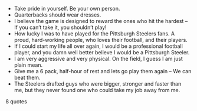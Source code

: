  - Take pride in yourself. Be your own person.
 - Quarterbacks should wear dresses.
 - I believe the game is designed to reward the ones who hit the hardest – If you can’t take it, you shouldn’t play!
 - How lucky I was to have played for the Pittsburgh Steelers fans. A proud, hard-working people, who loves their football, and their players.
 - If I could start my life all over again, I would be a professional football player, and you damn well better believe I would be a Pittsburgh Steeler.
 - I am very aggressive and very physical. On the field, I guess I am just plain mean.
 - Give me a 6 pack, half-hour of rest and lets go play them again – We can beat them.
 - The Steelers drafted guys who were bigger, stronger and faster than me, but they never found one who could take my job away from me.

8 quotes